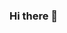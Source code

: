 ### Hi there 👋

<!--
**HenriAdelin/HenriAdelin** is a ✨ _special_ ✨ repository because its `README.md` (this file) appears on your GitHub profile.

Here are some ideas to get you started:
Hi,I'm Henri Adelin Benefit from the D-Clic 2023 Program at SAYNA, SAYNA is a Digital school
I am very interested in coding but not yet a developer
I am trained to learn a lot of things in web development and how to learn it
Now I'm looking to collaborate in various projects with different methods all over the world,
Mail: Evaristehenriadelin@gmail.com
SAYNA: https://sayna.space/
-->

